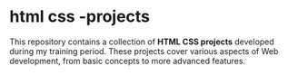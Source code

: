 # html css -projects
This repository contains a collection of **HTML CSS projects** developed during my training period. These projects cover various aspects of Web development, from basic concepts to more advanced features.
